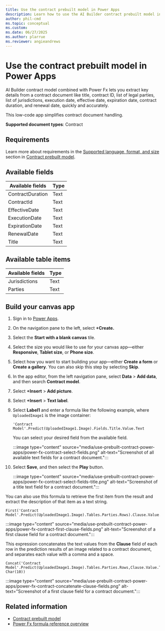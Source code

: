 ```yaml
---
title: Use the contract prebuilt model in Power Apps
description: Learn how to use the AI Builder contract prebuilt model in Power Apps.
author: phil-cmd
ms.topic: conceptual
ms.custom: 
ms.date: 06/27/2025
ms.author: plarrue
ms.reviewer: angieandrews
---
```


# Use the contract prebuilt model in Power Apps

AI Builder contract model combined with Power Fx lets you extract key details from a contract document like title, contract ID, list of legal parties, list of jurisdictions, execution date, effective date, expiration date, contract duration, and renewal date, quickly and accurately.

This low-code app simplifies contract document handling.

**Supported document types**: Contract

## Requirements

Learn more about requirements in the [Supported language, format, and size](prebuilt-contract.md#supported-language-format-and-size) section in [Contract prebuilt model](prebuilt-contract.md).

## Available fields

|Available fields|Type|
|---------------|-----|
|ContractDuration|Text|
|ContractId|Text|
|EffectiveDate|Text|
|ExecutionDate|Text|
|ExpirationDate|Text|
|RenewalDate|Text|
|Title|Text|

## Available table items

|Available fields|Type|
|---------------|-----|
|Jurisdictions|Text|
|Parties|Text|

## Build your canvas app

1. Sign in to [Power Apps](https://make.powerapps.com/).
1. On the navigation pane to the left, select **+Create.**
1. Select the **Start with a blank canvas** tile.
1. Select the size you would like to use for your canvas app&mdash;either **Responsive**, **Tablet size**, or **Phone size**.
1. Select how you want to start building your app&mdash;either **Create a form** or **Create a gallery**. You can also skip this step by selecting **Skip**.
1. In the app editor, from the left navigation pane, select **Data** > **Add data**, and then search **Contract model**.
1. Select **+Insert** > **Add picture**.
1. Select **+Insert** > **Text label**.
1. Select **Label1** and enter a formula like the following example, where `UploadedImage1` is the image container:

    ```power-fx
    'Contract Model'.Predict(UploadedImage1.Image).Fields.Title.Value.Text
    ```

    You can select your desired field from the available field.

    :::image type="content" source="media/use-prebuilt-contract-power-apps/power-fx-contract-select-fields.png" alt-text="Screenshot of all available text fields for a contract document.":::

1. Select **Save**, and then select the **Play** button.

    :::image type="content" source="media/use-prebuilt-contract-power-apps/power-fx-contract-select-fields-title.png" alt-text="Screenshot of a title text field for a contract document.":::

You can also use this formula to retrieve the first item from the result and extract the description of that item as a text string.

```power-fx
First('Contract Model'.Predict(UploadedImage1.Image).Tables.Parties.Rows).Clause.Value.Text
```

:::image type="content" source="media/use-prebuilt-contract-power-apps/power-fx-contract-first-clause-fields.png" alt-text="Screenshot of a first clause field for a contract document.":::

This expression concatenates the text values from the **Clause** field of each row in the prediction results of an image related to a contract document, and separates each value with a comma and a space.

```power-fx
Concat('Contract Model'.Predict(UploadedImage1.Image).Tables.Parties.Rows,Clause.Value.Text, Char(10))
```

:::image type="content" source="media/use-prebuilt-contract-power-apps/power-fx-contract-concatenate-clause-fields.png" alt-text="Screenshot of a first clause field for a contract document.":::

## Related information

- [Contract prebuilt model](prebuilt-contract.md)
- [Power Fx formula reference overview](/power-platform/power-fx/formula-reference-overview)